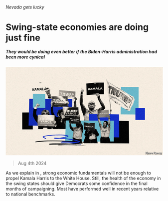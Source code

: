 ###### Nevada gets lucky

# Swing-state economies are doing just fine 

##### They would be doing even better if the Biden-Harris administration had been more cynical 

![image](images/20240810_FBD002.jpg) 

> Aug 4th 2024 

As we explain in , strong economic fundamentals will not be enough to propel Kamala Harris to the White House. Still, the health of the economy in the swing states should give Democrats some confidence in the final months of campaigning. Most have performed well in recent years relative to national benchmarks.

